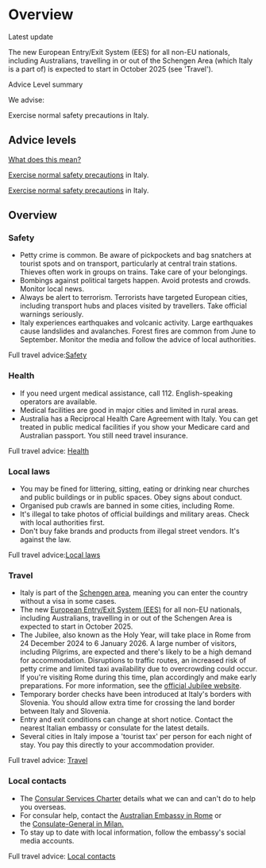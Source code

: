 # Overview

Latest update

The new European Entry/Exit System (EES) for all non-EU nationals, including Australians, travelling in or out of the Schengen Area (which Italy is a part of) is expected to start in October 2025 (see 'Travel').

Advice Level summary

We advise:

Exercise normal safety precautions in Italy.

## Advice levels

[What does this mean?](/before-you-go/travel-advice-explained/)

[Exercise normal safety precautions](https://www.smartraveller.gov.au/consular-services/travel-advice-explained#level1) in Italy.

[Exercise normal safety precautions](https://www.smartraveller.gov.au/consular-services/travel-advice-explained#level1) in Italy.

## Overview

### Safety

* Petty crime is common. Be aware of pickpockets and bag snatchers at tourist spots and on transport, particularly at central train stations. Thieves often work in groups on trains. Take care of your belongings.
* Bombings against political targets happen. Avoid protests and crowds. Monitor local news.
* Always be alert to terrorism. Terrorists have targeted European cities, including transport hubs and places visited by travellers. Take official warnings seriously.
* Italy experiences earthquakes and volcanic activity. Large earthquakes cause landslides and avalanches. Forest fires are common from June to September. Monitor the media and follow the advice of local authorities.

Full travel advice:[Safety](#safety)

### Health

* If you need urgent medical assistance, call 112. English-speaking operators are available.
* Medical facilities are good in major cities and limited in rural areas.
* Australia has a Reciprocal Health Care Agreement with Italy. You can get treated in public medical facilities if you show your Medicare card and Australian passport. You still need travel insurance.

Full travel advice: [Health](#health)

### Local laws

* You may be fined for littering, sitting, eating or drinking near churches and public buildings or in public spaces. Obey signs about conduct.
* Organised pub crawls are banned in some cities, including Rome.
* It's illegal to take photos of official buildings and military areas. Check with local authorities first.
* Don't buy fake brands and products from illegal street vendors. It's against the law.

Full travel advice:[Local laws](#safety)

### Travel

* Italy is part of the [Schengen area](/before-you-go/the-basics/schengen "Visas and entry requirements in Europe and the Schengen Area"), meaning you can enter the country without a visa in some cases.
* The new [European Entry/Exit System (EES)](https://travel-europe.europa.eu/ees_en) for all non-EU nationals, including Australians, travelling in or out of the Schengen Area is expected to start in October 2025.
* The Jubilee, also known as the Holy Year, will take place in Rome from 24 December 2024 to 6 January 2026. A large number of visitors, including Pilgrims, are expected and there's likely to be a high demand for accommodation. Disruptions to traffic routes, an increased risk of petty crime and limited taxi availability due to overcrowding could occur. If you're visiting Rome during this time, plan accordingly and make early preparations. For more information, see the [official Jubilee website](https://www.iubilaeum2025.va/en.html).
* Temporary border checks have been introduced at Italy's borders with Slovenia. You should allow extra time for crossing the land border between Italy and Slovenia.
* Entry and exit conditions can change at short notice. Contact the nearest Italian embassy or consulate for the latest details.
* Several cities in Italy impose a 'tourist tax' per person for each night of stay. You pay this directly to your accommodation provider.

Full travel advice: [Travel](#travel)

### Local contacts

* The [Consular Services Charter](/consular-services/consular-services-charter "Consular Services Charter") details what we can and can't do to help you overseas.
* For consular help, contact the [Australian Embassy in Rome](https://italy.embassy.gov.au/rome/home.html) or the [Consulate-General in Milan.](https://www.dfat.gov.au/about-us/our-locations/missions/australian-consulate-general-in-milan-italy)
* To stay up to date with local information, follow the embassy's social media accounts.

Full travel advice: [Local contacts](#local-contacts)